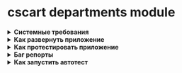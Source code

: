 # cscart departments module

<details>
	<summary><b>Системные требования</b></summary>
    - ОС  Windows 10
    - Версия php 7.1
    - OpenServer 5.3.7
    - MySQL
    - cs-cart 4.14.1 SP1
</details>

<details>
	<summary><b>Как развернуть приложение</b></summary><br>

+ Поместить чистый магазин в папку локального сервера<br>


+ Создать свою базу данных с пользователем и паролем для доступа<br>


+ В корневой папке, в файле config.local.php прописать свои настройки подключения к базе данных<br>


+ в папке var/backups лежит backup базы данных, ее нужно разархивировать и импортировать в Вашу пустую базу данных<br>


+ в папке images скопировать папку department и вставить в новый магазин по тому же пути<br>


+ в папке app/controllers/backend файл departments.php поместить в новый магазин по тому же пути<br>


+ в папке app/controllers/frontend файл departments.php поместить в новый магазин по тому же пути<br>


+ в папке app/functions файл fn.departments.php поместить в новый магазин по тому же пути и подключить этот файл в файле init.php, который находится в корневой папке магазина<br>


+ в папке design/backend/templates/views скопировать папку departments и сохранить в новом магазине по тому же пути<br>


+ в папке design/themes/responsive/templates/views скопировать папку departments и сохранить в новом магазине по тому же пути<br>


+ в папке app/schemas/menu скопировать menu.php и вставить с заменой в новом магазине по тому же пути<br>
</details>

<details>
	<summary><b>Как протестировать приложение</b></summary><br>

1. Создание отдела
    + Навести мышку на вкладку "Покупатели";
    + Кликнуть по пункту "Отделы";
    + Кликнуть по кнопке добавления отдела;
    + Написать всю необходимую информацию об отделе;
    + Выбрать руководителя;
    + Выбрать сотрудников.<br>
   

   <b>Ожидаемый результат:<b><br>
   На странице менеджмента отделов и на витрине должен появиться новый отдел.


2. Удаление отдела
    + Перейти в отделы (см. пункт 1);
    + Cпособ 1:
      + На странице менеджмента отделов навести мышку на удаляемый отдел в пространство между датой создания и статусом;
      + В пространстве появится tools list, кликом мышки выбираем опцию "Удалить".
    + Способ 2:
      + Перейти на страницу редактирования отдела;
      + В шапке административной части, около кнопки "Сохранить" находится tools list;
      + Кликом по tools list выбираем "Удалить".<br>
      
<b>Ожидаемый результат:<b><br>
Отдел будет удален и на странице менеджмента отделов и на витрине.


3. Просмотр сотрудников на витрине
   + Перейти на витрину (в шапке административной части иконка тележки);
   + В шапке витрины, в самой верхней ее части, около ссылки "Информация", нажать на ссылку "Отделы";
   + Выбрать интересующий отдел;
   + Посмотреть сотрудников.<br>
   

<b>Ожидаемый результат:<b><br>
   В карточке отдела должна присутствовать таблица с краткой информацией о сотрудниках.
</details>

<details>
	<summary><b>Баг репорты</b></summary><br>

1. Баг №1
   + Шаги воспроизведения:
      + Зайти в административную панель сайта;
      + Перейти в "Отделы";
      + Нажать на кнопку создания отдела;
      + Добавить руководителя;
      + Добавить сотрудников;<br>


   <b>Ожидаемый результат:<b><br>
      На странице должны появится пользователи и их email.

   <b>Фактический результат:<b><br>
     На странице появляются пользователи, но их email не отображаются.

2. Баг №2
    + Шаги воспроизведения:
      + Зайти в административную панель сайта;
      + Перейти в отделы;
      + В сайдбаре поиска по отделам написать название интересующего отдела;
      + Нажать кнопку "Найти".
   

   <b>Ожидаемый результат:<b><br>
   Сайдбар должен найти и отобразить искомый отдел.

   <b>Фактический результат:<b><br>
   Поиск не срабатывает и мы не переносимся к искомому отделу.
3. Баг №3
    + Шаги воспроизведения:
      + Перейти в витрину магазина;
      + Зайти в Отделы;
      + Зайти в карточку отдела.
      
    
<b>Ожидаемый результат:<b><br>
    В карточке отдела должна присутствовать таблица с краткой информацией о сотрудниках, которая будет иметь табличную верстку и распологаться во всю ширину контейнера и иметь границы строк.

<b>Фактический результат:<b><br>
    Таблица не имеет границ, прижата к левой части контейнера, имеет неудобное представление для восприятия.
</details>

<details>
	<summary><b>Как запустить автотест</b></summary><br>

+ В папке var/tools установлен codeception;
+ В папке var/tools/tests в файле acceptance.suite.yml прописать Ваш URL магазина;
+ Из консоли зайти в var/tools и прописать команду "php vendor/bin/codecept run --steps";
+ Дождаться окончания автотеста.<br>

</details>




